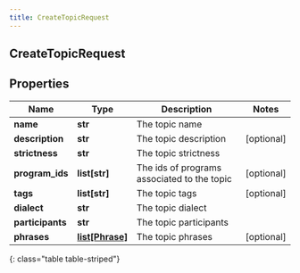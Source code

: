 ```yaml
---
title: CreateTopicRequest
---
```

## CreateTopicRequest

## Properties

|Name | Type | Description | Notes|
|------------ | ------------- | ------------- | -------------|
| **name** | **str** | The topic name | |
| **description** | **str** | The topic description | [optional] |
| **strictness** | **str** | The topic strictness | |
| **program_ids** | **list[str]** | The ids of programs associated to the topic | [optional] |
| **tags** | **list[str]** | The topic tags | [optional] |
| **dialect** | **str** | The topic dialect | |
| **participants** | **str** | The topic participants | |
| **phrases** | [**list[Phrase]**](Phrase.html) | The topic phrases | [optional] |
{: class="table table-striped"}



